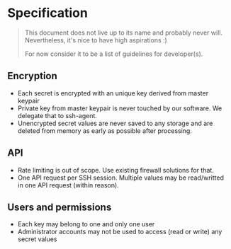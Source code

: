 # Specification

> This document does not live up to its name and probably never will.
> Nevertheless, it's nice to have high aspirations :)
>
> For now consider it to be a list of guidelines for developer(s).


## Encryption

- Each secret is encrypted with an unique key derived from master keypair
- Private key from master keypair is never touched by our software.
  We delegate that to ssh-agent.
- Unencrypted secret values are never saved to any storage and are deleted
  from memory as early as possible after processing.


## API

- Rate limiting is out of scope. Use existing firewall solutions for that.
- One API request per SSH session. Multiple values may be read/writted in one
  API request (within reason).


## Users and permissions

- Each key may belong to one and only one user
- Administrator accounts may not be used to access (read or write) any secret values
